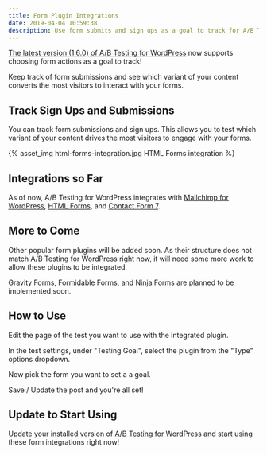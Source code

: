 ```yaml
---
title: Form Plugin Integrations
date: 2019-04-04 10:59:38
description: Use form submits and sign ups as a goal to track for A/B Testing for WordPress
---
```

[The latest version (1.6.0) of A/B Testing for WordPress](https://wordpress.org/plugins/ab-testing-for-wp/) now supports choosing form actions as a goal to track!

Keep track of form submissions and see which variant of your content converts the most visitors to interact with your forms.

## Track Sign Ups and Submissions

You can track form submissions and sign ups. This allows you to test which variant of your content drives the most visitors to engage with your forms.

{% asset_img html-forms-integration.jpg HTML Forms integration %}

## Integrations so Far

As of now, A/B Testing for WordPress integrates with [Mailchimp for WordPress](https://wordpress.org/plugins/mailchimp-for-wp/), [HTML Forms](https://wordpress.org/plugins/html-forms/), and [Contact Form 7](https://wordpress.org/plugins/contact-form-7/).

## More to Come

Other popular form plugins will be added soon. As their structure does not match A/B Testing for WordPress right now, it will need some more work to allow these plugins to be integrated.

Gravity Forms, Formidable Forms, and Ninja Forms are planned to be implemented soon.

## How to Use

Edit the page of the test you want to use with the integrated plugin.

In the test settings, under "Testing Goal", select the plugin from the "Type" options dropdown.

Now pick the form you want to set a a goal.

Save / Update the post and you're all set!

## Update to Start Using

Update your installed version of [A/B Testing for WordPress](https://wordpress.org/plugins/ab-testing-for-wp/) and start using these form integrations right now!
